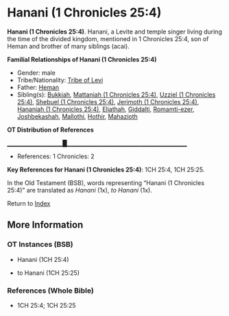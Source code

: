 # Hanani (1 Chronicles 25:4)
**Hanani (1 Chronicles 25:4)**. 
Hanani, a Levite and temple singer living during the time of the divided kingdom, mentioned in 1 Chronicles 25:4, son of Heman and brother of many siblings (acai). 




**Familial Relationships of Hanani (1 Chronicles 25:4)**


* Gender: male
* Tribe/Nationality: [Tribe of Levi](../../../groups/md/acai/Levi.md)
* Father: [Heman](Heman.3.md)
* Sibling(s): [Bukkiah](Bukkiah.md), [Mattaniah (1 Chronicles 25:4)](Mattaniah.2.md), [Uzziel (1 Chronicles 25:4)](Uzziel.4.md), [Shebuel (1 Chronicles 25:4)](Shebuel.2.md), [Jerimoth (1 Chronicles 25:4)](Jerimoth.4.md), [Hananiah (1 Chronicles 25:4)](Hananiah.3.md), [Eliathah](Eliathah.md), [Giddalti](Giddalti.md), [Romamti-ezer](Romamti-ezer.md), [Joshbekashah](Joshbekashah.md), [Mallothi](Mallothi.md), [Hothir](Hothir.md), [Mahazioth](Mahazioth.md)


**OT Distribution of References**

▁▁▁▁▁▁▁▁▁▁▁▁█▁▁▁▁▁▁▁▁▁▁▁▁▁▁▁▁▁▁▁▁▁▁▁▁▁▁
* References: 1 Chronicles: 2



**Key References for Hanani (1 Chronicles 25:4)**: 
1CH 25:4, 1CH 25:25. 


In the Old Testament (BSB), words representing “Hanani (1 Chronicles 25:4)” are translated as 
*Hanani* (1x), *to Hanani* (1x). 




Return to [Index](00-Index.md)

## More Information

### OT Instances (BSB)

* Hanani (1CH 25:4)

* to Hanani (1CH 25:25)



### References (Whole Bible)

* 1CH 25:4; 1CH 25:25



